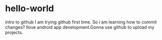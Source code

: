 # hello-world
intro to github
I am trying github first time. So i am learning how to commit changes?
Ilove android app development.Gonna use github to upload my projects.
